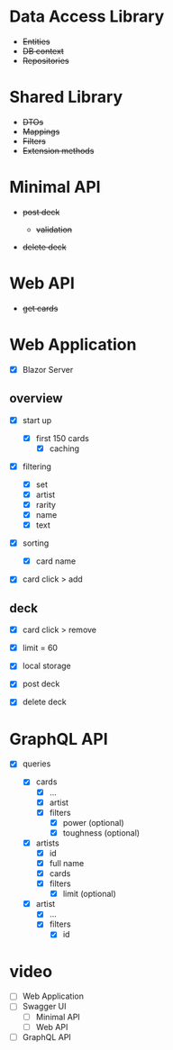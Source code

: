 # Data Access Library

- ~~Entities~~
- ~~DB context~~
- ~~Repositories~~

# Shared Library

- ~~DTOs~~
- ~~Mappings~~
- ~~Filters~~
- ~~Extension methods~~

# Minimal API

- ~~post deck~~
  - ~~validation~~

- ~~delete deck~~

# Web API

- ~~get cards~~

# Web Application

- [x] Blazor Server

## overview

- [x] start up
  - [x] first 150 cards
    - [x] caching
- [x] filtering

  - [x] set
  - [x] artist
  - [x] rarity
  - [x] name
  - [x] text
- [x] sorting
  - [x] card name
- [x] card click > add

## deck

- [x] card click > remove

- [x] limit = 60

- [x] local storage

- [x] post deck

- [x] delete deck

# GraphQL API

- [x] queries

  - [x] cards
    - [x] ...
    - [x] artist
    - [x] filters
      - [x] power (optional)
      - [x] toughness (optional)

  - [x] artists
    - [x] id
    - [x] full name
    - [x] cards
    - [x] filters
      - [x] limit (optional)

  - [x] artist
    - [x] ...
    - [x] filters
      - [x] id

# video

- [ ] Web Application
- [ ] Swagger UI
  - [ ] Minimal API
  - [ ] Web API
- [ ] GraphQL API
